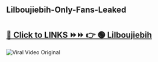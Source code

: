 
 ## Lilboujiebih-Only-Fans-Leaked

# <h2><a href="https://clipsfans.com/Lilboujiebih&ref=git">🔗 Click to LINKS ⏩⏩ 👉 🟢 Lilboujiebih </a></h2>

<a href="https://clipsfans.com/Lilboujiebih&ref=git" rel="nofollow" data-target="animated-image.originalLink"><img src="https://i.ibb.co.com/xMMVF88/686577567.gif" alt="Viral Video Original" style="max-width: 100%; display: inline-block;" data-target="animated-image.originalImage"></a>

